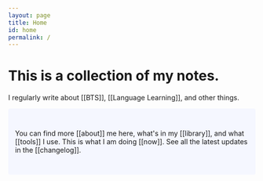 ```yaml
---
layout: page
title: Home
id: home
permalink: /
---
```


# This is a collection of my notes.

<p>I regularly write about [[BTS]], [[Language Learning]], and other things.</p>

<p style="padding: 3em 1em; background: #f5f7ff; border-radius: 4px;">
  You can find more [[about]] me here, what's in my [[library]], and what [[tools]] I use. This is what I am doing [[now]]. 
  See all the latest updates in the [[changelog]].
</p>


<style>
  .wrapper {
    max-width: 44em;
  }
</style>
